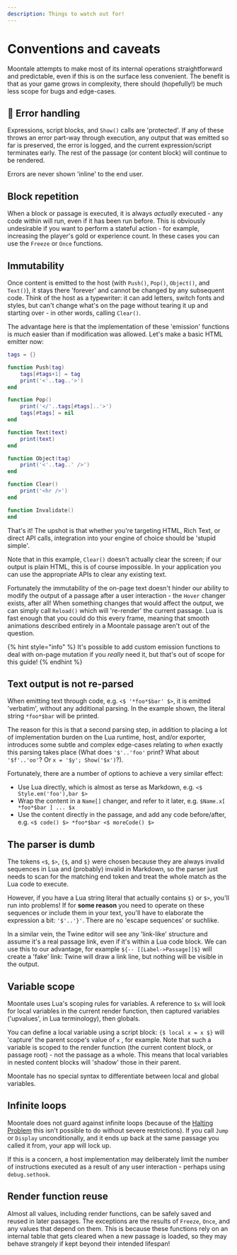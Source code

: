 ```yaml
---
description: Things to watch out for!
---
```


# Conventions and caveats

Moontale attempts to make most of its internal operations straightforward and predictable, even if this is on the surface less convenient. The benefit is that as your game grows in complexity, there should \(hopefully!\) be much less scope for bugs and edge-cases.

## 🚧 Error handling

Expressions, script blocks, and `Show()` calls are 'protected'. If any of these throws an error part-way through execution, any output that was emitted so far is preserved, the error is logged, and the current expression/script terminates early. The rest of the passage \(or content block\) will continue to be rendered.

Errors are never shown 'inline' to the end user.

## Block repetition

When a block or passage is executed, it is always _actually_ executed - any code within will run, even if it has been run before. This is obviously undesirable if you want to perform a stateful action - for example, increasing the player's gold or experience count. In these cases you can use the `Freeze` or `Once` functions.

## Immutability

Once content is emitted to the host \(with `Push()`, `Pop()`, `Object()`, and `Text()`\), it stays there 'forever' and cannot be changed by any subsequent code. Think of the host as a typewriter: it can add letters, switch fonts and styles, but can't change what's on the page without tearing it up and starting over - in other words, calling `Clear()`.

The advantage here is that the implementation of these 'emission' functions is _much_ easier than if modification was allowed. Let's make a basic HTML emitter now:

```lua
tags = {}

function Push(tag)
    tags[#tags+1] = tag
    print('<'..tag..'>')
end

function Pop()
    print('</'..tags[#tags]..'>')
    tags[#tags] = nil
end

function Text(text)
    print(text)
end

function Object(tag)
    print('<'..tag..' />')
end

function Clear()
    print('<hr />')
end

function Invalidate()
end
```

That's it! The upshot is that whether you're targeting HTML, Rich Text, or direct API calls, integration into your engine of choice should be 'stupid simple'.

Note that in this example, `Clear()` doesn't actually clear the screen; if our output is plain HTML, this is of course impossible. In your application you can use the appropriate APIs to clear any existing text.

Fortunately the immutability of the on-page text doesn't hinder our ability to modify the output of a passage after a user interaction - the `Hover` changer exists, after all! When something changes that would affect the output, we can simply call `Reload()` which will 're-render' the current passage. Lua is fast enough that you could do this every frame, meaning that smooth animations described entirely in a Moontale passage aren't out of the question.

{% hint style="info" %}
It's possible to add custom emission functions to deal with on-page mutation if you _really_ need it, but that's out of scope for this guide!
{% endhint %}

## Text output is not re-parsed

When emitting text through code, e.g. `<$ '*foo*$bar' $>`, it is emitted 'verbatim', without any additional parsing. In the example shown, the literal string `*foo*$bar` will be printed.

The reason for this is that a second parsing step, in addition to placing a lot of implementation burden on the Lua runtime, host, and/or exporter, introduces some subtle and complex edge-cases relating to _when_ exactly this parsing takes place \(What does `'$'..'foo'` print? What about `'$f'..'oo'`? Or `x = '$y'; Show('$x')`?\).

Fortunately, there are a number of options to achieve a very similar effect:

* Use Lua directly, which is almost as terse as Markdown, e.g. `<$ Style.em('foo'),bar $>`
* Wrap the content in a `Name[]` changer, and refer to it later, e.g. `$Name.x[ *foo*$bar ] ... $x`
* Use the content directly in the passage, and add any code before/after, e.g. `<$ code() $> *foo*$bar <$ moreCode() $>`

## The parser is dumb

The tokens `<$`, `$>`, `{$`, and `$}` were chosen because they are always invalid sequences in Lua and \(probably\) invalid in Markdown, so the parser just needs to scan for the matching end token and treat the whole match as the Lua code to execute.

However, if you have a Lua string literal that actually contains `$}` or `$>`, you'll run into problems! If for **some reason** you need to operate on these sequences or include them in your text, you'll have to elaborate the expression a bit: `'$'..'}'`. There are no 'escape sequences' or suchlike.

In a similar vein, the Twine editor will see any 'link-like' structure and assume it's a real passage link, even if it's within a Lua code block. We can use this to our advantage, for example `${-- [[Label->Passage]]$}` will create a 'fake' link: Twine will draw a link line, but nothing will be visible in the output.

## Variable scope

Moontale uses Lua's scoping rules for variables. A reference to `$x` will look for local variables in the current render function, then captured variables \('upvalues', in Lua terminology\), then globals.

You can define a local variable using a script block: `{$ local x = x $}` will 'capture' the parent scope's value of `x` , for example. Note that such a variable is scoped to the render function \(the current content block, or passage root\) - not the passage as a whole. This means that local variables in nested content blocks will 'shadow' those in their parent.

Moontale has no special syntax to differentiate between local and global variables.

## Infinite loops

Moontale does not guard against infinite loops \(because of the [Halting Problem](https://en.wikipedia.org/wiki/Halting_problem) this isn't possible to do without severe restrictions\). If you call `Jump` or `Display` unconditionally, and it ends up back at the same passage you called it from, your app will lock up.

If this is a concern, a host implementation may deliberately limit the number of instructions executed as a result of any user interaction - perhaps using `debug.sethook`.

## Render function reuse

Almost all values, including render functions, can be safely saved and reused in later passages. The exceptions are the results of `Freeze`, `Once`, and any values that depend on them. This is because these functions rely on an internal table that gets cleared when a new passage is loaded, so they may behave strangely if kept beyond their intended lifespan!



